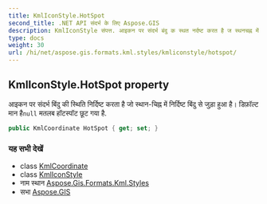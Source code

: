 ```yaml
---
title: KmlIconStyle.HotSpot
second_title: .NET API संदर्भ के लिए Aspose.GIS
description: KmlIconStyle संपत्त. आइकन पर संदर्भ बंदु क स्थत नर्दष्ट करत है ज स्थनचह्न में नर्दष्ट बंदु से जुड़ हुआ है डफ़ल्ट मन हैnull मतलब हटस्पट छूट गय है.
type: docs
weight: 30
url: /hi/net/aspose.gis.formats.kml.styles/kmliconstyle/hotspot/
---
```

## KmlIconStyle.HotSpot property

आइकन पर संदर्भ बिंदु की स्थिति निर्दिष्ट करता है जो स्थान-चिह्न में निर्दिष्ट बिंदु से जुड़ा हुआ है। डिफ़ॉल्ट मान है`null` मतलब हॉटस्पॉट छूट गया है.

```csharp
public KmlCoordinate HotSpot { get; set; }
```

### यह सभी देखें

* class [KmlCoordinate](../../kmlcoordinate/)
* class [KmlIconStyle](../)
* नाम स्थान [Aspose.Gis.Formats.Kml.Styles](../../kmliconstyle/)
* सभा [Aspose.GIS](../../../)


